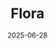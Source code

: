 ---
date: 2025-06-28
featured_image: IMG_2676.jpg
title: Flora
#type: gallery
sort_by: Name
resources:
  - src: IMG_1050.jpg
    title: Water Lillies in pond - Bergen 
  - src: IMG_1243.jpg
    title: Flower in garden - Bergen
  - src: IMG_1364.jpg
    title: White flowers - Bergen
  - src: IMG_1520.jpg
    title: Flower close up - Bergen 
  - src: IMG_2676.jpg
    title: Flower with the dew on the petals - Bergen
  - src: IMG_6003.jpg
    title: Crawling vine on fence - Bergen
  - src: IMG_8404.jpg
    title: White flowers on bush - Bergen
  - src: IMG_9145.jpg
    title: Tulip - Bergen
  - src: P7290027.jpg
    title: Flower macro - Bergen
---